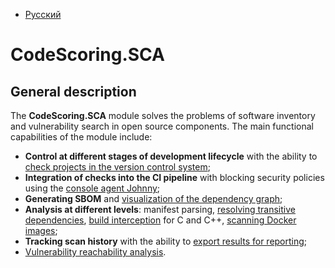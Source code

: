 - [Русский](../../sca/)

# CodeScoring.SCA

## General description

The **CodeScoring.SCA** module solves the problems of software inventory and vulnerability search in open source components. The main functional capabilities of the module include:

- **Control at different stages of development lifecycle** with the ability to [check projects in the version control system](/sca/launch-analysis.en);
- **Integration of checks into the CI pipeline** with blocking security policies using the [console agent Johnny](/agent/index.en);
- **Generating SBOM** and [visualization of the dependency graph](/sca/sca-dependencies.en/#working-with-dependency-graph);
- **Analysis at different levels**: manifest parsing, [resolving transitive dependencies](/agent/resolve.en), [build interception](/agent/scan-build.en) for C and C++, [scanning Docker images](/sca/docker-analysis.en);
- **Tracking scan history** with the ability to [export results for reporting](/sca/export-results.en);
- [Vulnerability reachability analysis](/sca/reachability.en).
